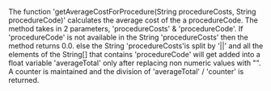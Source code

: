 The function 'getAverageCostForProcedure(String procedureCosts, String procedureCode)' calculates the average cost of the a procedureCode.
The method takes in 2 parameters, 'procedureCosts' & 'procedureCode'.
If 'procedureCode' is not available in the String 'procedureCosts' then the method returns 0.0.
else the String 'procedureCosts'is split by '||' and all the elements of the String[] that contains 'procedureCode' will get added into a float variable 'averageTotal' only after replacing non numeric values with "". A counter is maintained and the division of  'averageTotal' / 'counter' is returned.
